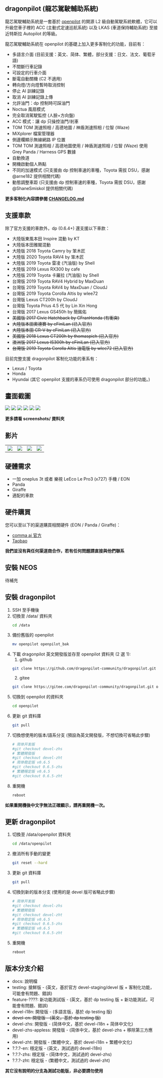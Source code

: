 dragonpilot (龍芯駕駛輔助系統)
---
龍芯駕駛輔助系統是一套基於 [openpilot](https://github.com/commaai/openpilot/) 的開源 L2 級自動駕駛系統軟體，它可以升級您車子裡的 ACC (主動式定速巡航系統) 以及 LKAS (車道保持輔助系統) 至接近特斯拉 Autopilot 的等級。 

龍芯駕駛輔助系統在 openpilot 的基礎上加入更多客制化的功能，目前有：

* 多語言介面 (目前支援：英文、简体、繁體，部分支援：日文、法文、葡萄牙語)
* 不間斷行車記錄
* 可設定的行車介面
* 斷電自動關機 (C2 不適用)
* 轉向燈/方向燈暫時取消控制
* 停止 AI 訓練記錄
* 取消 AI 訓練記錄上傳
* 允許油門：dp 控制時可踩油門
* Noctua 風扇模式
* 完全取消駕駛監控 (人臉+方向盤)
* ACC 模式：讓 dp 只操控油門/剎車
* TOM TOM 測速照相 / 高德地圖 / 神盾測速照相 / 位智 (Waze)
* MiXplorer 檔案管理器
* 側邊欄顯示無線網路 IP 位置
* TOM TOM 測速照相 / 高德地圖使用 / 神盾測速照相 / 位智 (Waze) 使用 Grey Panda / Harness GPS 數據
* 自動換道
* 開機啟動個人熱點
* 不同的加速模式 (只支援由 dp 控制車速的車種，Toyota 需拔 DSU，感謝 @arne182 提供相關代碼)
* 動態調整車距 (只支援由 dp 控制車速的車種，Toyota 需拔 DSU，感謝 @ShaneSmiskol 提供相關代碼)

**更多客制化內容請參閱 [CHANGELOG.md](CHANGELOG.md)**

支援車款
---
除了官方支援的車款外，dp (0.6.4+) 還支援以下車款：
* 大陸版東風本田 Inspire 混動 by KT
* 大陸版本田雅閣混動 
* 大陸版 2018 Toyota Camry by 笨木匠
* 大陸版 2020 Toyota RAV4 by 笨木匠
* 大陸版 2019 Toyota 雷凌 (汽油版) by Shell
* 大陸版 2019 Lexus RX300 by cafe
* 大陸版 2019 Toyota 卡羅拉 (汽油版) by Shell
* 台灣版 2019 Toyota RAV4 Hybrid by MaxDuan
* 台灣版 2019 Toyota RAV4 by MaxDuan / CloudJ
* 台灣版 2019 Toyota Corolla Altis by wlee72
* 台灣版 Lexus CT200h by CloudJ
* 台灣版 Toyota Prius 4.5 代 by Lin Xin Hong
* 台灣版 2017 Lexus GS450h by 簡銘佑
* ~~美國版 2017 Civic Hatchback by CFranHonda (有衝突)~~
* ~~大陸版本田奧德賽 by eFiniLan (已入官方)~~
* ~~大陸版本田 CR-V by eFiniLan (已入官方)~~
* ~~美國版 2018 Lexus CT200h by thomaspich (已入官方)~~
* ~~澳洲版 2017 Lexus IS300h by eFiniLan (已入官方)~~
* ~~台灣版 2019 Toyota Corolla Altis 油電版 by wlee72 (已入官方)~~

目前完整支援 dragonpilot 客制化功能的車系有：
* Lexus / Toyota
* Honda
* Hyundai
(其它 openpilot 支援的車系仍可使用 dragonpilot 部分的功能。)

畫面截圖
---
![](dp_1.png) ![](dp_2.png) ![](dp_3.png) ![](dp_4.png) ![](dp_5.png) ![](dp_6.png)

**更多請看 screenshots/ 資料夾**

影片
---
<table>
  <tr>
    <td><a href="https://www.youtube.com/watch?v=-Womm0aO8Cc" title="YouTube" rel="noopener"><img src="http://i3.ytimg.com/vi/-Womm0aO8Cc/hqdefault.jpg"></a></td>
    <td><a href="https://www.youtube.com/watch?v=ACrHqodnhKI" title="YouTube" rel="noopener"><img src="http://i3.ytimg.com/vi/ACrHqodnhKI/hqdefault.jpg"></a></td>
    <td><a href="https://www.youtube.com/watch?v=D5M5qci5wsw" title="YouTube" rel="noopener"><img src="http://i3.ytimg.com/vi/D5M5qci5wsw/hqdefault.jpg"></a></td>
    <td><a href="https://www.youtube.com/watch?v=fb0KEZgqH1Y" title="YouTube" rel="noopener"><img src="http://i3.ytimg.com/vi/fb0KEZgqH1Y/hqdefault.jpg"></a></td>
  </tr>
</table>

硬體需求
---
* 一加 oneplus 3t 或者 樂視 LeEco Le Pro3 (x727) 手機 / EON
* Panda
* Giraffe
* 適配的車款


硬件購買
---
您可以至以下的渠道購買相關硬件 (EON / Panda / Giraffe)：

* [comma ai 官方](https://comma.ai/shop/)
* [Taobao](https://shop442817640.taobao.com/)

**我們並沒有與任何渠道商合作，若有任何問題請直接與他們聯系**


安裝 NEOS
---
待補充


安裝 dragonpilot
---
 
1. SSH 至手機後
2. 切換至 /data/ 資料夾 
    ```bash
    cd /data
    ```
3. 備份舊版的 openpilot
    ```bash
    mv openpilot openpilot_bak
    ```
4. 下載 dragonpilot 英文開發版並存至 openpilot 資料夾 (2 選 1):
    1. github 
    ```bash
    git clone https://github.com/dragonpilot-community/dragonpilot.git openpilot --branch devel-i18n
    ```
    2. gitee
    ```bash 
    git clone https://gitee.com/dragonpilot-community/dragonpilot.git openpilot --branch devel-i18n
    ```
5. 切換到 openpilot 的資料夾
    ```bash
    cd openpilot
    ```
6. 更新 git 資料庫
    ```bash
    git pull
    ```
7. 切換想使用的版本/語系分支 (預設為英文開發版，不想切換可省略此步驟)
    ```bash
    # 简体开发版
    #git checkout devel-zhs
    # 繁體開發版
    #git checkout devel-zht
    # 简体稳定版 v0.6.5
    #git checkout 0.6.5-zhs      
    # 繁體穩定版 v0.6.5
    #git checkout 0.6.5-zht
    ```
8.  重開機
    ```bash
    reboot
    ```

**如果重開機後中文字無法正確顯示，請再重開機一次。**


更新 dragonpilot
---
1. 切換至 /data/openpilot 資料夾 
    ```bash
    cd /data/openpilot
    ```
2. 撤消所有手動的變更
    ```bash
    git reset --hard
    ```
3. 更新 git 資料庫
    ```bash
    git pull
    ```
4. 切換到新的版本分支 (使用的是 devel 版可省略此步驟)
    ```bash
    # 简体开发版
    #git checkout devel-zhs
    # 繁體開發版
    #git checkout devel-zht
    # 简体稳定版 v0.6.5
    #git checkout 0.6.5-zhs      
    # 繁體穩定版 v0.6.5
    #git checkout 0.6.5-zht
    ```
5.  重開機
    ```bash
    reboot
    ```

版本分支介紹
---
* docs: 說明檔
* testing: 搶鮮版 - (英文，基於官方 devel-staging/devel 版 + 客制化功能，可能會有問題、錯誤)
* feature-????: 新功能測試版 - (英文，基於 dp testing 版 + 新功能測試，可能會有問題、錯誤)
* devel-i18n: 開發版 - (多語言版，基於 dp testing 版)
* ~~devel-en: 開發版 - (英文，基於 dp testing 版)~~
* devel-zhs: 開發版 - (简体中文，基於 devel-i18n + 简体中文化)
* devel-zhs-appless: 開發版 - (简体中文，基於 devel-zhs + 移除第三方應用)
* devel-zht: 開發版 - (繁體中文，基於 devel-i18n + 繁體中文化)
* ?.?.?-en: 穩定版 - (英文，測試過的 devel-i18n)
* ?.?.?-zhs: 穩定版 - (简体中文，測試過的 devel-zhs)
* ?.?.?-zht: 穩定版 - (繁體中文，測試過的 devel-zht)

**其它沒有說明的分支為測試功能版，非必要請勿使用**
